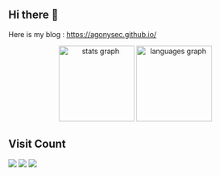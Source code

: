 ## Hi there 👋

Here is my blog : https://agonysec.github.io/
<div align="center">
  <img src="https://github-readme-stats.vercel.app/api?hide_title=false&hide_rank=false&show_icons=true&include_all_commits=true&count_private=true&disable_animations=false&theme=dracula&locale=en&hide_border=false&username=AgonySec" height="150" alt="stats graph"  />
  <img src="https://github-readme-stats.vercel.app/api/top-langs?locale=en&hide_title=false&layout=compact&card_width=320&langs_count=5&theme=dracula&hide_border=false&username=AgonySec" height="150" alt="languages graph"/>
</div>

## Visit Count
[![](https://visitor-badge.laobi.icu/badge?page_id=AgonySec)](https://visitor-badge.laobi.icu/badge?page_id=AgonySec)
[![](https://img.shields.io/github/stars/AgonySec?color=fefb7b&logo=Counter-Strike)](https://github-readme-stats.vercel.app/api?username=AgonySec&hide_title=false&hide_border=true&show_icons=true&include_all_commits=true&line_height=20&bg_color=0,EC6C6C,FFD479,FFFC79,73FA79&theme=graywhite&locale=cn)
[![](https://img.shields.io/github/followers/AgonySec?color=27da6b&logo=Handshake)](https://github.com/AgonySec?tab=followers)
